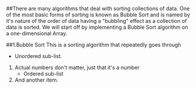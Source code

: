 ##There are many algorithms that deal with sorting collections of data. One of the most basic forms of sorting is known as Bubble Sort and is named by it's nature of the order of data having a "bubbling" effect as a collection of data is sorted. We will start off by implementing a Bubble Sort algorithm on a one-dimensional Array.

##1.Bubble Sort
  This is a sorting algorithm that repeatedly goes through
   * Unordered sub-list.
1. Actual numbers don't matter, just that it's a number
   * Ordered sub-list
4. And another item.